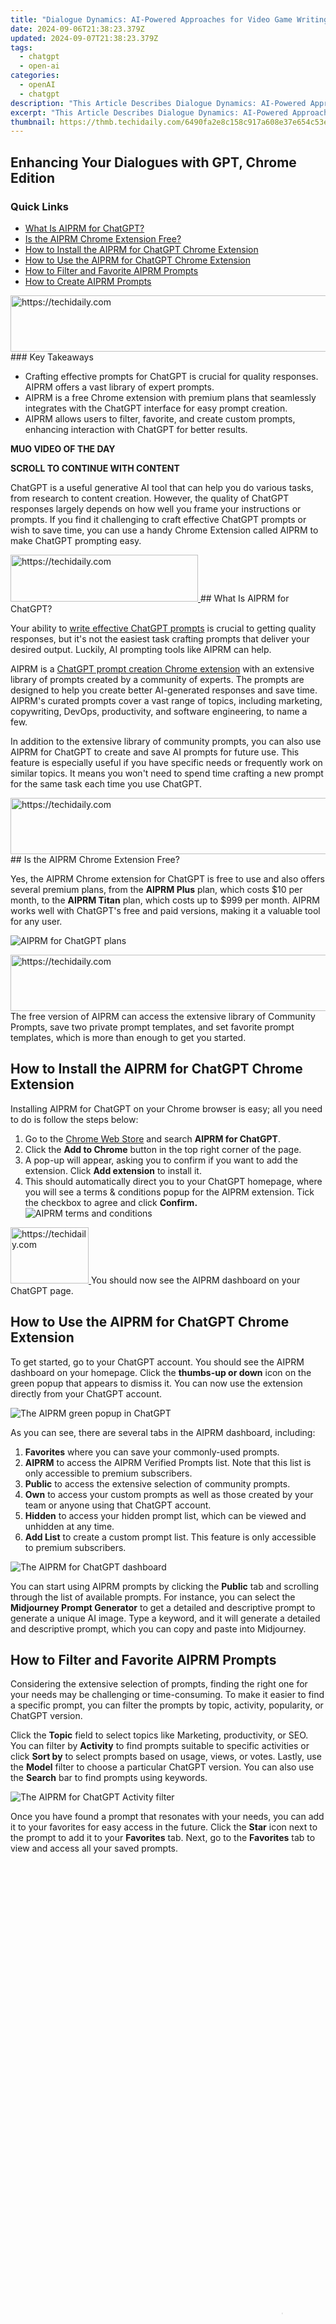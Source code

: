 ```yaml
---
title: "Dialogue Dynamics: AI-Powered Approaches for Video Game Writing"
date: 2024-09-06T21:38:23.379Z
updated: 2024-09-07T21:38:23.379Z
tags:
  - chatgpt
  - open-ai
categories:
  - openAI
  - chatgpt
description: "This Article Describes Dialogue Dynamics: AI-Powered Approaches for Video Game Writing"
excerpt: "This Article Describes Dialogue Dynamics: AI-Powered Approaches for Video Game Writing"
thumbnail: https://thmb.techidaily.com/6490fa2e8c158c917a608e37e654c53e5a410f7e37ed3b9237ae0e8dd67dcf2f.jpg
---
```


## Enhancing Your Dialogues with GPT, Chrome Edition

### Quick Links

* [What Is AIPRM for ChatGPT?](https://martinic.evyy.net/m5azrm)
* [Is the AIPRM Chrome Extension Free?](https://bluetties.sjv.io/lxv4pm)
* [How to Install the AIPRM for ChatGPT Chrome Extension](https://modlily.sjv.io/aw92wr)
* [How to Use the AIPRM for ChatGPT Chrome Extension](https://modlily.sjv.io/aw92wr)
* [How to Filter and Favorite AIPRM Prompts](https://mindmanager.sjv.io/anq2nj)
* [How to Create AIPRM Prompts](https://dreoaffiliateprogram.pxf.io/k0ezjl)

<!-- affiliate ads begin -->
<a href="https://appsumo.8odi.net/c/5597632/2129738/7443" target="_top" id="2129738">
  <img src="//a.impactradius-go.com/display-ad/7443-2129738" border="0" alt="https://techidaily.com" width="728" height="90"/>
</a>
<img height="0" width="0" src="https://appsumo.8odi.net/i/5597632/2129738/7443" style="position:absolute;visibility:hidden;" border="0" />
<!-- affiliate ads end -->
### Key Takeaways

* Crafting effective prompts for ChatGPT is crucial for quality responses. AIPRM offers a vast library of expert prompts.
* AIPRM is a free Chrome extension with premium plans that seamlessly integrates with the ChatGPT interface for easy prompt creation.
* AIPRM allows users to filter, favorite, and create custom prompts, enhancing interaction with ChatGPT for better results.

**MUO VIDEO OF THE DAY**

**SCROLL TO CONTINUE WITH CONTENT**

 ChatGPT is a useful generative AI tool that can help you do various tasks, from research to content creation. However, the quality of ChatGPT responses largely depends on how well you frame your instructions or prompts. If you find it challenging to craft effective ChatGPT prompts or wish to save time, you can use a handy Chrome Extension called AIPRM to make ChatGPT prompting easy.

<!-- affiliate ads begin -->
<a href="https://25home.pxf.io/c/5597632/2123475/16836" target="_top" id="2123475">
  <img src="//a.impactradius-go.com/display-ad/16836-2123475" border="0" alt="https://techidaily.com" width="300" height="75"/>
</a>
<img height="0" width="0" src="https://25home.pxf.io/i/5597632/2123475/16836" style="position:absolute;visibility:hidden;" border="0" />
<!-- affiliate ads end -->
## What Is AIPRM for ChatGPT?

 Your ability to [write effective ChatGPT prompts](https://www.makeuseof.com/write-effective-chatgpt-prompts-for-ai-answers/) is crucial to getting quality responses, but it's not the easiest task crafting prompts that deliver your desired output. Luckily, AI prompting tools like AIPRM can help.

 AIPRM is a [ChatGPT prompt creation Chrome extension](https://www.makeuseof.com/chatgpt-chrome-extensions-better-ai-prompts-answers-in-browsers/) with an extensive library of prompts created by a community of experts. The prompts are designed to help you create better AI-generated responses and save time. AIPRM's curated prompts cover a vast range of topics, including marketing, copywriting, DevOps, productivity, and software engineering, to name a few.

 In addition to the extensive library of community prompts, you can also use AIPRM for ChatGPT to create and save AI prompts for future use. This feature is especially useful if you have specific needs or frequently work on similar topics. It means you won't need to spend time crafting a new prompt for the same task each time you use ChatGPT.

<!-- affiliate ads begin -->
<a href="https://appsumo.8odi.net/c/5597632/2118319/7443" target="_top" id="2118319">
  <img src="//a.impactradius-go.com/display-ad/7443-2118319" border="0" alt="https://techidaily.com" width="728" height="90"/>
</a>
<img height="0" width="0" src="https://appsumo.8odi.net/i/5597632/2118319/7443" style="position:absolute;visibility:hidden;" border="0" />
<!-- affiliate ads end -->
## Is the AIPRM Chrome Extension Free?

 Yes, the AIPRM Chrome extension for ChatGPT is free to use and also offers several premium plans, from the **AIPRM Plus** plan, which costs $10 per month, to the **AIPRM Titan** plan, which costs up to $999 per month. AIPRM works well with ChatGPT's free and paid versions, making it a valuable tool for any user.

![AIPRM for ChatGPT plans](https://static1.makeuseofimages.com/wordpress/wp-content/uploads/2024/03/aiprm-pricing-plan.jpeg)

<!-- affiliate ads begin -->
<a href="https://ephamedtechinc.pxf.io/c/5597632/2137204/26400" target="_top" id="2137204">
  <img src="//a.impactradius-go.com/display-ad/26400-2137204" border="0" alt="https://techidaily.com" width="728" height="90"/>
</a>
<img height="0" width="0" src="https://ephamedtechinc.pxf.io/i/5597632/2137204/26400" style="position:absolute;visibility:hidden;" border="0" />
<!-- affiliate ads end -->
 The free version of AIPRM can access the extensive library of Community Prompts, save two private prompt templates, and set favorite prompt templates, which is more than enough to get you started.

## How to Install the AIPRM for ChatGPT Chrome Extension

 Installing AIPRM for ChatGPT on your Chrome browser is easy; all you need to do is follow the steps below:

1. Go to the [Chrome Web Store](https://chromewebstore.google.com/) and search **AIPRM for ChatGPT**.
2. Click the **Add to Chrome** button in the top right corner of the page.
3. A pop-up will appear, asking you to confirm if you want to add the extension. Click **Add extension** to install it.
4. This should automatically direct you to your ChatGPT homepage, where you will see a terms & conditions popup for the AIPRM extension. Tick the checkbox to agree and click **Confirm.**  
![AIPRM terms and conditions](https://static1.makeuseofimages.com/wordpress/wp-content/uploads/2024/03/aiprm-terms-conditions-chatgpt.jpeg)

<!-- affiliate ads begin -->
<a href="https://25home.pxf.io/c/5597632/2123468/16836" target="_top" id="2123468">
  <img src="//a.impactradius-go.com/display-ad/16836-2123468" border="0" alt="https://techidaily.com" width="125" height="90"/>
</a>
<img height="0" width="0" src="https://25home.pxf.io/i/5597632/2123468/16836" style="position:absolute;visibility:hidden;" border="0" />
<!-- affiliate ads end -->
 You should now see the AIPRM dashboard on your ChatGPT page.

## How to Use the AIPRM for ChatGPT Chrome Extension

 To get started, go to your ChatGPT account. You should see the AIPRM dashboard on your homepage. Click the **thumbs-up or down** icon on the green popup that appears to dismiss it. You can now use the extension directly from your ChatGPT account.

![The AIPRM green popup in ChatGPT](https://static1.makeuseofimages.com/wordpress/wp-content/uploads/2024/03/aiprm-green-popup.jpeg)

 As you can see, there are several tabs in the AIPRM dashboard, including:

1. **Favorites** where you can save your commonly-used prompts.
2. **AIPRM** to access the AIPRM Verified Prompts list. Note that this list is only accessible to premium subscribers.
3. **Public** to access the extensive selection of community prompts.
4. **Own** to access your custom prompts as well as those created by your team or anyone using that ChatGPT account.
5. **Hidden** to access your hidden prompt list, which can be viewed and unhidden at any time.
6. **Add List** to create a custom prompt list. This feature is only accessible to premium subscribers.

![The AIPRM for ChatGPT dashboard](https://static1.makeuseofimages.com/wordpress/wp-content/uploads/2024/03/aiprm-chatgpt-dashboard.jpeg)

 You can start using AIPRM prompts by clicking the **Public** tab and scrolling through the list of available prompts. For instance, you can select the **Midjourney Prompt Generator** to get a detailed and descriptive prompt to generate a unique AI image. Type a keyword, and it will generate a detailed and descriptive prompt, which you can copy and paste into Midjourney.

## How to Filter and Favorite AIPRM Prompts

 Considering the extensive selection of prompts, finding the right one for your needs may be challenging or time-consuming. To make it easier to find a specific prompt, you can filter the prompts by topic, activity, popularity, or ChatGPT version.

 Click the **Topic** field to select topics like Marketing, productivity, or SEO. You can filter by **Activity** to find prompts suitable to specific activities or click **Sort by** to select prompts based on usage, views, or votes. Lastly, use the **Model** filter to choose a particular ChatGPT version. You can also use the **Search** bar to find prompts using keywords.

![The AIPRM for ChatGPT Activity filter](https://static1.makeuseofimages.com/wordpress/wp-content/uploads/2024/03/filter-aiprm-prompts.jpeg)

 Once you have found a prompt that resonates with your needs, you can add it to your favorites for easy access in the future. Click the **Star** icon next to the prompt to add it to your **Favorites** tab. Next, go to the **Favorites** tab to view and access all your saved prompts.

<!-- affiliate ads begin -->
<span id="2135471">
					<video width="864" height="1536" style="cursor:pointer"
           poster="//a.impactradius-go.com/display-clicktoplayimage/2135471.png"
           onclick="if(!this.playClicked){this.play();this.setAttribute('controls',true);this.playClicked=true;}">
	   <source src="//a.impactradius-go.com/display-ad/18498-2135471">
	   <img src="//a.impactradius-go.com/display-clicktoplayimage/2135471.png" style="border: none; height: 100%; width: 100%; object-fit: contain">
	</video>
	<div style="width:540px;text-align:center"><a href="javascript:window.open(decodeURIComponent('https%3A%2F%2Funicoeye.pxf.io%2Fc%2F5597632%2F2135471%2F18498'), '_blank');void(0);">Click here</a></div>
</span>
<img height="0" width="0" src="https://imp.pxf.io/i/5597632/2135471/18498" style="position:absolute;visibility:hidden;" border="0" />
<!-- affiliate ads end -->
## How to Create AIPRM Prompts

 Although thousands of prompts are available on AIPRM, you may sometimes need a more personalized prompt. So, why bother crafting your prompt in AIPRM rather than using it directly in ChatGPT? This can be useful when you need to reuse the prompt for a similar task in the future.

 To create a custom AIPRM prompt:

 First, click the **Own** tab on the main page. Next, click **Add Private Prompt**, and a new prompt template will appear.

 Next, fill out all the details of your prompt. Note that providing more detailed information in the **Prompt Template** field will increase your prompt's value and the response quality from ChatGPT. Let's say you wish to create a prompt to promote your business on Facebook. You can provide specific details like the name of your business, your services, your target audience, hashtags to use, and the tone of voice. In the same field, create the task by writing the instructions that ChatGPT will follow to generate the desired text.

![AIPRM screenshot showing how to create a template](https://static1.makeuseofimages.com/wordpress/wp-content/uploads/2024/03/create-aiprm-prompt-template.jpeg)

<!-- affiliate ads begin -->
<a href="https://aligracehair.sjv.io/c/5597632/2135409/19272" target="_top" id="2135409">
  <img src="//a.impactradius-go.com/display-ad/19272-2135409" border="0" alt="https://techidaily.com" width="125" height="90"/>
</a>
<img height="0" width="0" src="https://aligracehair.sjv.io/i/5597632/2135409/19272" style="position:absolute;visibility:hidden;" border="0" />
<!-- affiliate ads end -->
 For instance, "Write a Facebook post with emojis and a call to action about **\[PROMPT\]**." Make sure to add the prompt variable **\[PROMPT\]** in your template, as it will be replaced by what you type whenever you use this prompt. In this example, the prompt variable **\[PROMPT\]** will be the topic for the Facebook post. You can also provide one or more examples of what you want the output to look like.

 Next, fill in the **Teaser** field. This is a description to help you remember the prompt easily. The **Prompt Hint** reminds you of what you will type in when using the prompt. This replaces the prompt variable **\[PROMPT\]**.

 Now, choose a **Title** for your prompt. This can be anything that will help you remember the purpose of the prompt.

 Lastly, select the **Topic**, **Activity**, **Who can see this?** and **Made for** (the ChatGPT model). Write your **Author Name** and **Author URL**. Click **Save Prompt** to finalize the creation of your prompt.

![AIPRM for ChatGPT prompt template creation page](https://static1.makeuseofimages.com/wordpress/wp-content/uploads/2024/03/aiprm-prompt-template-creation.jpeg)

<!-- affiliate ads begin -->
<a href="https://appsumo.8odi.net/c/5597632/2118321/7443" target="_top" id="2118321">
  <img src="//a.impactradius-go.com/display-ad/7443-2118321" border="0" alt="https://techidaily.com" width="600" height="90"/>
</a>
<img height="0" width="0" src="https://appsumo.8odi.net/i/5597632/2118321/7443" style="position:absolute;visibility:hidden;" border="0" />
<!-- affiliate ads end -->
 Once your prompt is saved, you can find it under the **Own** tab.

 You have just created your first AIPRM prompt! Test it out and see what kind of response you get from ChatGPT. You can always edit your prompt by clicking the **pencil** icon next to it.

 AIPRM for ChatGPT is a handy productivity tool that can help you get relevant and quality responses from ChatGPT. Its vast library of expertly crafted prompts makes it easier to interact with ChatGPT and get the desired output. With AIPRM, you can save time, be more productive, and have fun experimenting with different prompt templates.

</article

<ins class="adsbygoogle"
     style="display:block"
     data-ad-format="autorelaxed"
     data-ad-client="ca-pub-7571918770474297"
     data-ad-slot="1223367746"></ins>



<ins class="adsbygoogle"
     style="display:block"
     data-ad-client="ca-pub-7571918770474297"
     data-ad-slot="8358498916"
     data-ad-format="auto"
     data-full-width-responsive="true"></ins>

<span class="atpl-alsoreadstyle">Also read:</span>
<div><ul>
<li><a href="https://screen-sharing-recording.techidaily.com/new-expert-advice-the-most-effective-ways-to-capture-your-virtual-sessions/"><u>[New] Expert Advice  The Most Effective Ways to Capture Your Virtual Sessions</u></a></li>
<li><a href="https://article-tips.techidaily.com/new-hdr-rating-does-aurora-deliver-quality-in-2024/"><u>[New] HDR Rating  Does Aurora Deliver Quality, In 2024</u></a></li>
<li><a href="https://screen-capture.techidaily.com/new-in-2024-foundations-of-video-editing-in-the-gaming-world/"><u>[New] In 2024, Foundations of Video Editing in the Gaming World</u></a></li>
<li><a href="https://instagram-clips.techidaily.com/new-in-2024-the-ultimate-instagram-photography-guide-for-crafting-perfect-covers/"><u>[New] In 2024, The Ultimate Instagram Photography Guide for Crafting Perfect Covers</u></a></li>
<li><a href="https://extra-support.techidaily.com/new-iphone-strategies-preserving-and-enjoying-gifs-at-their-best/"><u>[New] IPhone Strategies  Preserving & Enjoying GIFs at Their Best</u></a></li>
<li><a href="https://facebook-video-share.techidaily.com/updated-2024-approved-a-comprehensive-list-of-8-authentic-propagation-tools/"><u>[Updated] 2024 Approved  A Comprehensive List of 8 Authentic Propagation Tools</u></a></li>
<li><a href="https://screen-activity-recording.techidaily.com/updated-2024-approved-mi-11s-screen-recording-elevate-your-digital-storytelling/"><u>[Updated] 2024 Approved  Mi 11'S Screen Recording  Elevate Your Digital Storytelling</u></a></li>
<li><a href="https://fox-cloud.techidaily.com/2024-approved-discover-10-bestsellers-copyright-free-melodies-for-zen/"><u>2024 Approved  Discover 10 Bestsellers  Copyright-Free Melodies for Zen</u></a></li>
<li><a href="https://program-issues.techidaily.com/6-proven-tips-for-lowering-cpu-demand-by-zoom-on-your-pc/"><u>6 Proven Tips for Lowering CPU Demand by Zoom on Your PC</u></a></li>
<li><a href="https://tech-hub.techidaily.com/affordable-luxury-rivians-r2-ev-suv-offers-great-value-at-competitive-pricing/"><u>Affordable Luxury: Rivian's R2 EV SUV Offers Great Value at Competitive Pricing</u></a></li>
<li><a href="https://tech-hub.techidaily.com/ai-powered-free-imagery-beyond-chatgpts-capabilities/"><u>AI-Powered Free Imagery: Beyond ChatGPT's Capabilities</u></a></li>
<li><a href="https://tech-hub.techidaily.com/amazon-eero-max-6-harness-the-power-of-wi-fi-7-and-up-to-10-gigabit-speeds-for-unmatched-connectivity/"><u>Amazon Eero Max 6: Harness the Power of Wi-Fi 7 & Up to 10 Gigabit Speeds for Unmatched Connectivity</u></a></li>
<li><a href="https://tech-hub.techidaily.com/an-in-depth-guide-to-what-is-chatgpt-and-its-working-principles/"><u>An In-Depth Guide to What Is ChatGPT and Its Working Principles</u></a></li>
<li><a href="https://tech-hub.techidaily.com/astronomy-on-demand-using-your-smartphone-apps-to-locate-and-recognize-nighttime-stars/"><u>Astronomy on Demand: Using Your Smartphone Apps to Locate and Recognize Nighttime Stars</u></a></li>
<li><a href="https://tech-hub.techidaily.com/bard-by-google-spotting-ai-powered-dialogues-within-googles-search-results/"><u>Bard by Google: Spotting AI-Powered Dialogues Within Google's Search Results</u></a></li>
<li><a href="https://tech-hub.techidaily.com/beyond-the-glamour-avoiding-celebrity-pitfalls-in-your-cryptocurrency-investments/"><u>Beyond the Glamour: Avoiding Celebrity Pitfalls in Your Cryptocurrency Investments</u></a></li>
<li><a href="https://tech-hub.techidaily.com/challenges-persist-as-amazon-attempts-drone-based-shipment-solutions/"><u>Challenges Persist as Amazon Attempts Drone-Based Shipment Solutions</u></a></li>
<li><a href="https://tech-hub.techidaily.com/compatible-with-all-electric-vehicles-tesla-unveils-its-latest-versatile-residential-charging-solution/"><u>Compatible with All Electric Vehicles: Tesla Unveils Its Latest Versatile Residential Charging Solution</u></a></li>
<li><a href="https://tech-hub.techidaily.com/demystifying-the-actual-expenses-a-comprehensive-guide-to-home-ev-chargers-costs/"><u>Demystifying the Actual Expenses: A Comprehensive Guide to Home EV Chargers' Costs</u></a></li>
<li><a href="https://tech-hub.techidaily.com/driverless-ubers-in-sin-city-must-have-humans-on-board-for-the-time-being/"><u>Driverless Ubers in Sin City Must Have Humans on Board, For The Time Being</u></a></li>
<li><a href="https://tech-hub.techidaily.com/easily-acquire-bitcoin-through-strike-a-comprehensive-walkthrough-for-mobile-users/"><u>Easily Acquire Bitcoin Through Strike - A Comprehensive Walkthrough for Mobile Users</u></a></li>
<li><a href="https://tech-hub.techidaily.com/enhancing-user-experience-with-immaculate-search-results-and-natural-language-processing/"><u>Enhancing User Experience with Immaculate Search Results and Natural Language Processing</u></a></li>
<li><a href="https://tech-hub.techidaily.com/essential-upgrades-elevating-the-tesla-experience-with-key-accessories/"><u>Essential Upgrades: Elevating the Tesla Experience with Key Accessories</u></a></li>
<li><a href="https://tech-hub.techidaily.com/evaluating-the-chipolo-card-the-unique-apple-airtag-alternative-shaped-like-a-credit-card/"><u>Evaluating the Chipolo CARD - The Unique Apple AirTag Alternative Shaped Like a Credit Card</u></a></li>
<li><a href="https://tech-hub.techidaily.com/exploring-the-world-of-multimodal-ai-comprehensive-insights-and-applications/"><u>Exploring the World of Multimodal AI: Comprehensive Insights and Applications</u></a></li>
<li><a href="https://extra-information.techidaily.com/extensive-audit-unveiling-the-dji-inspire-1-drone/"><u>Extensive Audit  Unveiling the DJI Inspire 1 Drone</u></a></li>
<li><a href="https://extra-hints.techidaily.com/first-steps-to-faster-film-playback-in-snapchat/"><u>First Steps to Faster Film Playback in Snapchat</u></a></li>
<li><a href="https://tech-hub.techidaily.com/how-can-you-spot-a-photo-created-by-machine-learning-tips-and-techniques/"><u>How Can You Spot a Photo Created by Machine Learning? Tips & Techniques</u></a></li>
<li><a href="https://win-howtos.techidaily.com/how-to-resolve-and-understand-event-id-1000-on-different-windows-platforms-7-8-10/"><u>How to Resolve and Understand Event ID 1000 on Different Windows Platforms: 7, 8, 10</u></a></li>
<li><a href="https://techidaily.com/how-to-upgrade-or-downgrade-apple-iphone-xs-max-without-losing-data-drfone-by-drfone-ios-system-repair-ios-system-repair/"><u>How To Upgrade or Downgrade Apple iPhone XS Max Without Losing Data? | Dr.fone</u></a></li>
<li><a href="https://extra-resources.techidaily.com/in-2024-auditory-mastery-selecting-background-music-for-vids/"><u>In 2024, Auditory Mastery  Selecting Background Music for Vids</u></a></li>
<li><a href="https://instagram-clips.techidaily.com/in-2024-bridging-platforms-integrating-instagram-with-facebook/"><u>In 2024, Bridging Platforms  Integrating Instagram with Facebook</u></a></li>
<li><a href="https://tech-renaissance.techidaily.com/nintendo-switch-tips-easy-methods-for-snapping-and-posting-screen-caps/"><u>Nintendo Switch Tips: Easy Methods for Snapping & Posting Screen Caps</u></a></li>
<li><a href="https://driver-download.techidaily.com/resolve-your-startech-device-compatibility-problems-on-windows-operating-systems/"><u>Resolve Your StarTech Device Compatibility Problems on Windows Operating Systems</u></a></li>
<li><a href="https://tech-hub.techidaily.com/the-real-duration-electric-car-batteries-keep-going-what-you-need-to-know/"><u>The Real Duration Electric Car Batteries Keep Going: What You Need to Know</u></a></li>
<li><a href="https://tech-hub.techidaily.com/top-ranked-robotic-cleaners-the-ultimate-guide-to-the-premier-automated-sweepers-of-2/"><u>Top-Ranked Robotic Cleaners: The Ultimate Guide to the Premier Automated Sweepers of 2</u></a></li>
<li><a href="https://tech-hub.techidaily.com/troubleshooting-guide-resolving-chatgpt-communication-issues/"><u>Troubleshooting Guide: Resolving ChatGPT Communication Issues</u></a></li>
<li><a href="https://buynow-help.techidaily.com/unboxing-the-giant-a-thorough-review-and-assessment-of-the-iphone-12-pro-max/"><u>Unboxing the Giant: A Thorough Review and Assessment of the iPhone 12 Pro Max</u></a></li>
<li><a href="https://program-issues.techidaily.com/understanding-and-fixing-dual-frame-rate-drops-on-your-personal-computer-solution-found/"><u>Understanding and Fixing Dual Frame Rate Drops on Your Personal Computer - Solution Found!</u></a></li>
<li><a href="https://tech-hub.techidaily.com/understanding-ev-charging-stations-single-phase-l1-two-phase-l2-and-three-phase-l3-unveiled/"><u>Understanding EV Charging Stations: Single-Phase (L1), Two-Phase (L2) & Three-Phase (L3) Unveiled</u></a></li>
<li><a href="https://hardware-help.techidaily.com/understanding-the-absence-of-wps-buttons-on-modern-android-devices-what-you-need-to-know/"><u>Understanding the Absence of WPS Buttons on Modern Android Devices: What You Need to Know</u></a></li>
<li><a href="https://tech-hub.techidaily.com/understanding-the-reasons-behind-frequent-chatgpt-downtime-solutions-and-workarounds/"><u>Understanding the Reasons Behind Frequent ChatGPT Downtime: Solutions and Workarounds</u></a></li>
<li><a href="https://tech-hub.techidaily.com/unleashing-creativity-in-animation-transform-your-ideas-into-breathtaving-artwork-using-midjourneys-advanced-model/"><u>Unleashing Creativity in Animation: Transform Your Ideas Into Breathtaving Artwork Using MidJourney's Advanced Model</u></a></li>
<li><a href="https://tech-hub.techidaily.com/unveiling-the-upgrades-a-comparative-analysis-of-gpt-35-vs-gpt-4/"><u>Unveiling the Upgrades: A Comparative Analysis of GPT-3.5 Vs. GPT-4</u></a></li>
<li><a href="https://tech-hub.techidaily.com/watching-the-apple-spring-showcase-2022-key-details-and-new-gadget-guesswork/"><u>Watching the Apple Spring Showcase 2022 – Key Details & New Gadget Guesswork!</u></a></li>
<li><a href="https://tech-hub.techidaily.com/what-exactly-is-a-frunk-in-electric-cars-and-the-finest-models-offering-it/"><u>What Exactly Is a 'Frunk' In Electric Cars & The Finest Models Offering It</u></a></li>
</ul></div>
